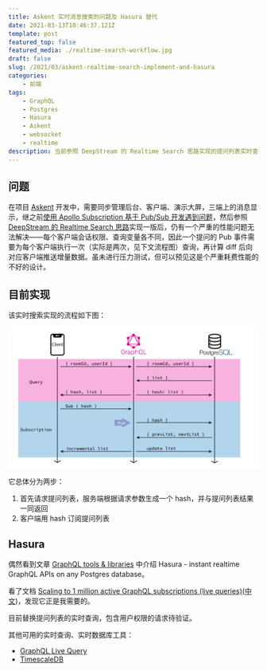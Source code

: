 ```yaml
---
title: Askent 实时消息搜索的问题及 Hasura 替代
date: 2021-03-13T10:46:37.121Z
template: post
featured_top: false
featured_media: ./realtime-search-workflow.jpg
draft: false
slug: /2021/03/askent-realtime-search-implement-and-hasura
categories: 
    - 前端
tags:
    - GraphQL
    - Postgres
    - Hasura
    - Askent
    - websocket
    - realtime
description: 当前参照 DeepStream 的 Realtime Search 思路实现的提问列表实时查询，存在严重耗费性能的问题，偶然发现 Hasura 正是我需要的工具。
---
```


<!-- endExcerpt -->

## 问题

在项目 [Askent](/2020/03/real-time-multi-device-collaboration-devtools) 开发中，需要同步管理后台、客户端、演示大屏，三端上的消息显示，继之前[使用 Apollo Subscription 基于 Pub/Sub 开发遇到问题](/2020/03/real-time-multi-device-collaboration-devtools)，然后参照 [DeepStream 的 Realtime Search 思路](https://deepstream.io/blog/20191104-realtime-search/)实现一版后，仍有一个严重的性能问题无法解决——每个客户端会话权限、查询变量各不同，因此一个提问的 Pub 事件需要为每个客户端执行一次（实际是两次，见下文流程图）查询，再计算 diff 后向对应客户端推送增量数据。虽未进行压力测试，但可以预见这是个严重耗费性能的不好的设计。

## 目前实现

该实时搜索实现的流程如下图：

![realtime-search-workflow](./realtime-search-workflow.jpg)

它总体分为两步：

1. 首先请求提问列表，服务端根据请求参数生成一个 hash，并与提问列表结果一同返回
2. 客户端用 hash 订阅提问列表

## Hasura

偶然看到文章 [GraphQL tools & libraries](https://blog.graphqleditor.com/graphql-tools-partone/) 中介绍 Hasura - instant realtime GraphQL APIs on any Postgres database。

看了文档 [Scaling to 1 million active GraphQL subscriptions (live queries)](https://github.com/hasura/graphql-engine/blob/master/architecture/live-queries.md#scaling-to-1-million-active-graphql-subscriptions-live-queries)([中文](/2021/03/Scaling-to-1-million-active-GraphQL-subscriptions))，发现它正是我需要的。

目前替换提问列表的实时查询，包含用户权限的请求待验证。

其他可用的实时查询、实时数据库工具：

- [GraphQL Live Query](https://github.com/n1ru4l/graphql-live-query)
- [TimescaleDB](https://www.timescale.com/)
